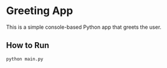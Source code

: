 # Greeting App

This is a simple console-based Python app that greets the user.

## How to Run

```bash
python main.py
